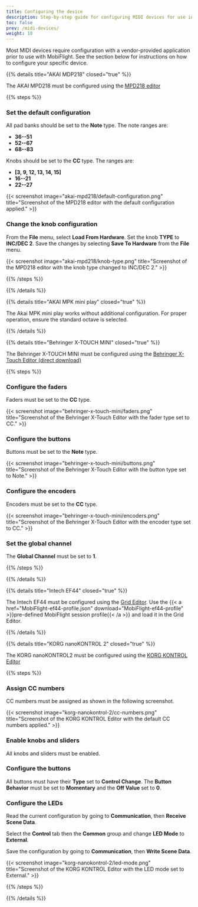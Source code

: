 ```yaml
---
title: Configuring the device
description: Step-by-step guide for configuring MIDI devices for use in MobiFlight.
toc: false
prev: /midi-devices/
weight: 10
---
```


<!-- markdownlint-disable MD024 -->
<!-- markdown lint doesn't understand third level headings when used as headings in steps within detail sections -->

Most MIDI devices require configuration with a vendor-provided application prior to use with MobiFlight. See the section below for instructions on how to configure your specific device.

{{% details title="AKAI MDP218" closed="true" %}}

The AKAI MPD218 must be configured using the [MPD218 editor](https://cdn.inmusicbrands.com/akai/attachments/MPD218/MPD218_Editor_v1.0.8.exe)

{{% steps %}}

### Set the default configuration

All pad banks should be set to the **Note** type. The note ranges are:

- **36--51**
- **52--67**
- **68--83**

Knobs should be set to the **CC** type. The ranges are:

- **[3, 9, 12, 13, 14, 15]**
- **16--21**
- **22--27**

{{< screenshot image="akai-mpd218/default-configuration.png" title="Screenshot of the MPD218 editor with the default configuration applied." >}}

### Change the knob configuration

From the **File** menu, select **Load From Hardware**. Set the knob **TYPE** to **INC/DEC 2**. Save the changes by selecting **Save To Hardware** from the **File** menu.

{{< screenshot image="akai-mpd218/knob-type.png" title="Screenshot of the MPD218 editor with the knob type changed to INC/DEC 2." >}}

{{% /steps %}}

{{% /details %}}

{{% details title="AKAI MPK mini play" closed="true" %}}

The Akai MPK mini play works without additional configuration. For proper operation, ensure the standard octave is selected.

{{% /details %}}

{{% details title="Behringer X-TOUCH MINI" closed="true" %}}

The Behringer X-TOUCH MINI must be configured using the [Behringer X-Touch Editor (direct download)](https://mediadl.musictribe.com/download/software/behringer/X-TOUCH/X-TOUCH-EDITORv1-21.zip)

{{% steps %}}

### Configure the faders

Faders must be set to the **CC** type.

{{< screenshot image="behringer-x-touch-mini/faders.png" title="Screenshot of the Behringer X-Touch Editor with the fader type set to CC." >}}

### Configure the buttons

Buttons must be set to the **Note** type.

{{< screenshot image="behringer-x-touch-mini/buttons.png" title="Screenshot of the Behringer X-Touch Editor with the button type set to Note." >}}

### Configure the encoders

Encoders must be set to the **CC** type.

{{< screenshot image="behringer-x-touch-mini/encoders.png" title="Screenshot of the Behringer X-Touch Editor with the encoder type set to CC." >}}

### Set the global channel

The **Global Channel** must be set to **1**.

{{% /steps %}}

{{% /details %}}

{{% details title="Intech EF44" closed="true" %}}

The Intech EF44 must be configured using the [Grid Editor](https://intech.studio/support-and-downloads#editor-software). Use the {{< a href="MobiFlight-ef44-profile.json" download="MobiFlight-ef44-profile" >}}pre-defined MobiFlight session profile{{< /a >}} and load it in the Grid Editor.

{{% /details %}}

{{% details title="KORG nanoKONTROL 2" closed="true" %}}

The KORG nanoKONTROL2 must be configured using the [KORG KONTROL Editor](https://www.korg.com/us/support/download/software/0/159/1354/)

{{% steps %}}

### Assign CC numbers

CC numbers must be assigned as shown in the following screenshot.

{{< screenshot image="korg-nanokontrol-2/cc-numbers.png" title="Screenshot of the KORG KONTROL Editor with the default CC numbers applied." >}}

### Enable knobs and sliders

All knobs and sliders must be enabled.

### Configure the buttons

All buttons must have their **Type** set to **Control Change**. The **Button Behavior** must be set to **Momentary** and the **Off Value** set to **0**.

### Configure the LEDs

Read the current configuration by going to **Communication**, then **Receive Scene Data**.

Select the **Control** tab then the **Common** group and change **LED Mode** to **External**.

Save the configuration by going to **Communication**, then **Write Scene Data**.

{{< screenshot image="korg-nanokontrol-2/led-mode.png" title="Screenshot of the KORG KONTROL Editor with the LED mode set to External." >}}

{{% /steps %}}

{{% /details %}}
